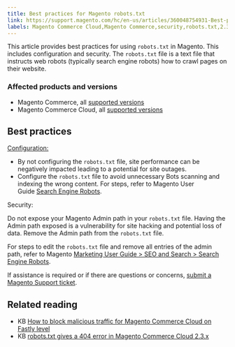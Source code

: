 ```yaml
---
title: Best practices for Magento robots.txt 
link: https://support.magento.com/hc/en-us/articles/360048754931-Best-practices-for-Magento-robots-txt-
labels: Magento Commerce Cloud,Magento Commerce,security,robots.txt,2.3,best practices,2.3.x,search engine robots,2.4,2.4.x,seo
---
```


<p>This article provides best practices for using <code>robots.txt</code> in Magento. This includes configuration and security. The <code>robots.txt</code> file is a text file that instructs web robots (typically search engine robots) how to crawl pages on their website.</p>
<h3>Affected products and versions</h3>
<ul>
<li>Magento Commerce, all <a href="https://magento.com/sites/default/files/magento-software-lifecycle-policy.pdf">supported versions</a> </li>
<li>Magento Commerce Cloud, all <a href="https://magento.com/sites/default/files/magento-software-lifecycle-policy.pdf">supported versions</a>
</li>
</ul>
<h2>Best practices</h2>
<p><u>Configuration:</u></p>
<ul>
<li>By not configuring the <code>robots.txt</code> file, site performance can be negatively impacted leading to a potential for site outages. </li>
<li>Configure the <code>robots.txt</code> file to avoid unnecessary Bots scanning and indexing the wrong content. For steps, refer to Magento User Guide <a href="https://docs.magento.com/user-guide/marketing/search-engine-robots.html">Search Engine Robots</a>.</li>
</ul>
<p>Security:</p>
<p>Do not expose your Magento Admin path in your <code>robots.txt</code> file. Having the Admin path exposed is a vulnerability for site hacking and potential loss of data. Remove the Admin path from the <code>robots.txt</code> file.</p>
<p>For steps to edit the <code>robots.txt</code> file and remove all entries of the admin path, refer to Magento <a href="https://docs.magento.com/user-guide/marketing/search-engine-robots.html">Marketing User Guide &gt; SEO and Search &gt; Search Engine Robots</a>.</p>
<p>If assistance is required or if there are questions or concerns, <a href="https://support.magento.com/hc/en-us/articles/360019088251-Submit-a-support-ticket">submit a Magento Support ticket</a>.<a href="https://support.magento.com/hc/en-us/articles/360019088251-Submit-a-support-ticket"><br/></a></p>
<h2>Related reading</h2>
<ul>
<li>KB <a href="https://support.magento.com/hc/en-us/articles/360039447892">How to block malicious traffic for Magento Commerce Cloud on Fastly level</a>
</li>
<li>KB <a href="https://support.magento.com/hc/en-us/articles/360040594911">robots.txt gives a 404 error in Magento Commerce Cloud 2.3.x</a>
</li>
</ul>
<p> </p>